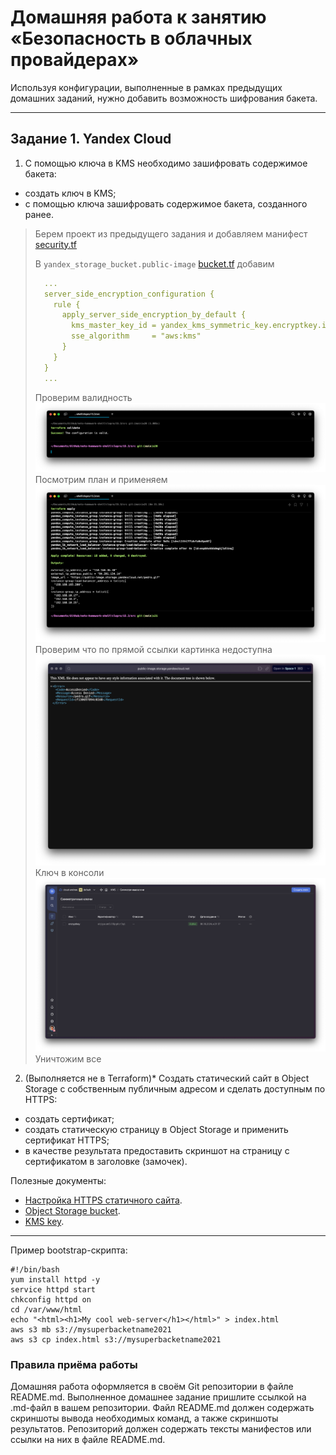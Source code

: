# Домашняя работа к занятию «Безопасность в облачных провайдерах»

Используя конфигурации, выполненные в рамках предыдущих домашних заданий, нужно добавить возможность шифрования бакета.

---
## Задание 1. Yandex Cloud

1. С помощью ключа в KMS необходимо зашифровать содержимое бакета:

- создать ключ в KMS;
- с помощью ключа зашифровать содержимое бакета, созданного ранее.

> Берем проект из предыдущего задания и добавляем манифест [security.tf](src/security.tf)
> 
> В `yandex_storage_bucket.public-image` [bucket.tf](src/bucket.tf) добавим
> ```yaml
>   ...
>   server_side_encryption_configuration {
>     rule {
>       apply_server_side_encryption_by_default {
>         kms_master_key_id = yandex_kms_symmetric_key.encryptkey.id
>         sse_algorithm     = "aws:kms"
>       }
>     }
>   }
>   ...
> ```
> Проверим валидность
![](.15.3_images/fd70f798.png)
> Посмотрим план и применяем
![](.15.3_images/eee86359.png)
> Проверим что по прямой ссылки картинка недоступна
![](.15.3_images/5a28dc4e.png)
> Ключ в консоли
![](.15.3_images/2a213f63.png)
> Уничтожим все


2. (Выполняется не в Terraform)* Создать статический сайт в Object Storage c собственным публичным адресом и сделать доступным по HTTPS:

- создать сертификат;
- создать статическую страницу в Object Storage и применить сертификат HTTPS;
- в качестве результата предоставить скриншот на страницу с сертификатом в заголовке (замочек).

Полезные документы:

- [Настройка HTTPS статичного сайта](https://cloud.yandex.ru/docs/storage/operations/hosting/certificate).
- [Object Storage bucket](https://registry.terraform.io/providers/yandex-cloud/yandex/latest/docs/resources/storage_bucket).
- [KMS key](https://registry.terraform.io/providers/yandex-cloud/yandex/latest/docs/resources/kms_symmetric_key).

--- 

Пример bootstrap-скрипта:

```
#!/bin/bash
yum install httpd -y
service httpd start
chkconfig httpd on
cd /var/www/html
echo "<html><h1>My cool web-server</h1></html>" > index.html
aws s3 mb s3://mysuperbacketname2021
aws s3 cp index.html s3://mysuperbacketname2021
```

### Правила приёма работы

Домашняя работа оформляется в своём Git репозитории в файле README.md. Выполненное домашнее задание пришлите ссылкой на .md-файл в вашем репозитории.
Файл README.md должен содержать скриншоты вывода необходимых команд, а также скриншоты результатов.
Репозиторий должен содержать тексты манифестов или ссылки на них в файле README.md.
